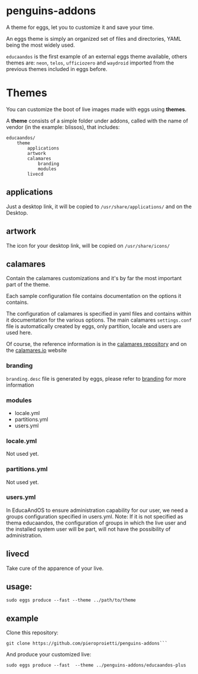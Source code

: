 # penguins-addons

A theme for eggs, let you to customize it and save your time.

An eggs theme is simply an organized set of files and directories, YAML being the most widely used.

```educaandos``` is the first example of an external eggs theme available, others themes are: ```neon```, ```telos```, ```ufficiozero``` and ```waydroid``` imported from the previous themes included in eggs before.

# Themes

You can customize the boot of live images made with eggs using **themes**.

A **theme** consists of a simple folder under addons, called with the name of 
vendor (in the example: blissos), that includes:

```
educaandos/
    theme
        applications
        artwork
        calamares
            branding
            modules
        livecd
```

## applications
Just a desktop link, it will be copied to ```/usr/share/applications/``` and on the Desktop.

## artwork
The icon for your desktop link, will be copied on ```/usr/share/icons/```

## calamares
Contain the calamares customizations and it's by far the most important part of the theme.

Each sample configuration file contains documentation on the options it contains.

The configuration of calamares is specified in yaml files and contains within it documentation for the various options. The main calamares ```settings.conf``` file is automatically created by eggs, only partition, locale and users are used here.

Of course, the reference information is in the [calamares repository](https://github.com/calamares/calamares/) and on the [calamares.io](https://github.com/calamares/calamares/wiki/Deploy-Configuration) website


### branding
```branding.desc``` file is generated by eggs, please refer to [branding](https://github.com/calamares/calamares/blob/calamares/src/branding/default/branding.desc) for more information 


### modules
* locale.yml
* partitions.yml
* users.yml

### locale.yml
Not used yet.

### partitions.yml
Not used yet.

### users.yml
In EducaAndOS to ensure administration capability for our user, we need a groups configuration specified in users.yml. Note: If it is not specified as thema educaandos, the configuration of groups in which the live user and the installed system user will be part, will not have the possibility of administration.


## livecd
Take cure of the apparence of your live.

## usage:

```
sudo eggs produce --fast --theme ../path/to/theme
```
## example

Clone this repository:

```
git clone https://github.com/pieroproietti/penguins-addons```
```

And produce your customized live:

```
sudo eggs produce --fast  --theme ../penguins-addons/educaandos-plus
```
